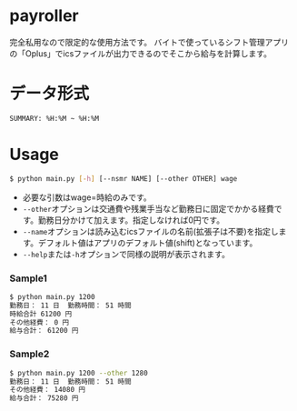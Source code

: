 # payroller
完全私用なので限定的な使用方法です。
バイトで使っているシフト管理アプリの「Oplus」でicsファイルが出力できるのでそこから給与を計算します。

# データ形式
`SUMMARY: %H:%M ~ %H:%M`

# Usage
```bash
$ python main.py [-h] [--nsmr NAME] [--other OTHER] wage
```
+ 必要な引数はwage=時給のみです。
+ `--other`オプションは交通費や残業手当など勤務日に固定でかかる経費です。勤務日分かけて加えます。指定しなければ0円です。
+ `--name`オプションは読み込むicsファイルの名前(拡張子は不要)を指定します。デフォルト値はアプリのデフォルト値(shift)となっています。
+ `--help`または`-h`オプションで同様の説明が表示されます。

### Sample1
```bash
$ python main.py 1200
勤務日： 11 日  勤務時間： 51 時間
時給合計 61200 円
その他経費： 0 円
給与合計： 61200 円
```

### Sample2
```bash
$ python main.py 1200 --other 1280
勤務日： 11 日  勤務時間： 51 時間
その他経費： 14080 円
給与合計： 75280 円
```
